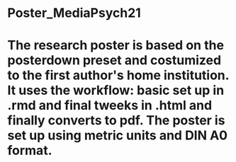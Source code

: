 # Poster_MediaPsych21
# The research poster is based on the posterdown preset and costumized to the first author's home institution. It uses the workflow: basic set up in .rmd and final tweeks in .html and finally converts to pdf. The poster is set up using metric units and DIN A0 format.
